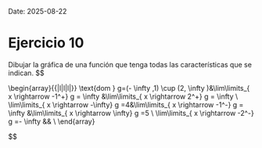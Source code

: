 Date: 2025-08-22

# Ejercicio 10

 
Dibujar la gráfica de una función que tenga todas las características que se indican.
$$

\begin{array}{{|l|l|l|}}
   \text{dom } g=(- \infty ,1) \cup (2, \infty )&\lim\limits_{ x \rightarrow  -1^+}  g = \infty &\lim\limits_{ x \rightarrow  2^+}  g = \infty \\ \lim\limits_{ x \rightarrow  -\infty}  g =4&\lim\limits_{ x \rightarrow  -1^-}  g = \infty &\lim\limits_{ x \rightarrow  \infty}  g =5 \\ \lim\limits_{ x \rightarrow  -2^-}  g =- \infty && \\ 
\end{array}

$$